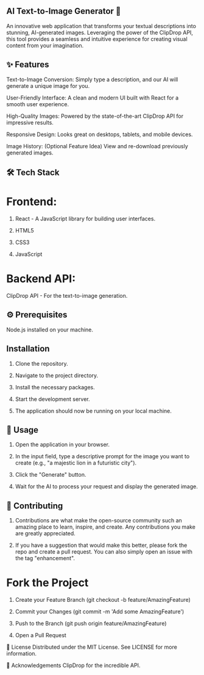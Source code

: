 ## AI Text-to-Image Generator 🎨

An innovative web application that transforms your textual descriptions into stunning, AI-generated images. Leveraging the power of the ClipDrop API, this tool provides a seamless and intuitive experience for creating visual content from your imagination.

## ✨ Features

Text-to-Image Conversion: Simply type a description, and our AI will generate a unique image for you.

User-Friendly Interface: A clean and modern UI built with React for a smooth user experience.

High-Quality Images: Powered by the state-of-the-art ClipDrop API for impressive results.

Responsive Design: Looks great on desktops, tablets, and mobile devices.

Image History: (Optional Feature Idea) View and re-download previously generated images.

## 🛠️ Tech Stack

# Frontend:

1. React - A JavaScript library for building user interfaces.

2. HTML5

3. CSS3

5. JavaScript

# Backend API:

ClipDrop API - For the text-to-image generation.

## ⚙️ Prerequisites

Node.js installed on your machine.


## Installation

1. Clone the repository.

2. Navigate to the project directory.

3. Install the necessary packages.

4. Start the development server.

5. The application should now be running on your local machine.

## 📖 Usage

1. Open the application in your browser.

2. In the input field, type a descriptive prompt for the image you want to create (e.g., "a majestic lion in a futuristic city").

3. Click the "Generate" button.

4. Wait for the AI to process your request and display the generated image.

## 🤝 Contributing 

1. Contributions are what make the open-source community such an amazing place to learn, inspire, and create. Any contributions you make are greatly appreciated.

2. If you have a suggestion that would make this better, please fork the repo and create a pull request. You can also simply open an issue with the tag "enhancement".

# Fork the Project

1. Create your Feature Branch (git checkout -b feature/AmazingFeature)

2. Commit your Changes (git commit -m 'Add some AmazingFeature')

3. Push to the Branch (git push origin feature/AmazingFeature)

4. Open a Pull Request

📜 License
Distributed under the MIT License. See LICENSE for more information.

🙏 Acknowledgements
ClipDrop for the incredible API.
